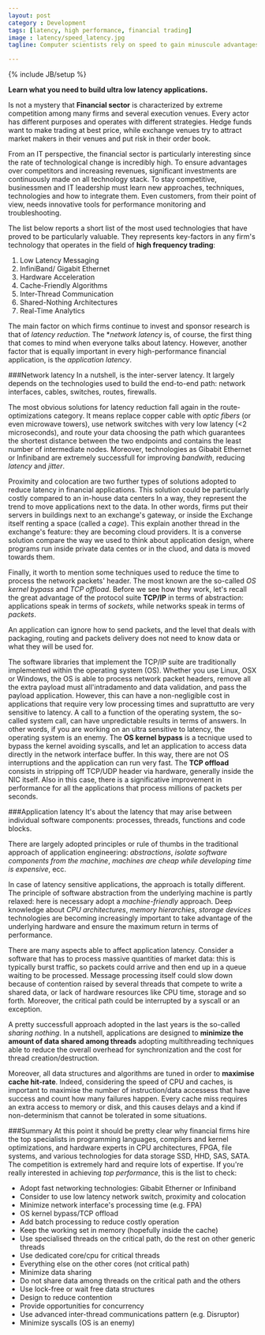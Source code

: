 ```yaml
---
layout: post
category : Development
tags: [latency, high performance, financial trading]
image : latency/speed_latency.jpg
tagline: Computer scientists rely on speed to gain minuscule advantages in arbitraging price discrepancies in some particular security trading simultaneously on disparate markets - Low-latency strategies, Wikipedia

---
```

{% include JB/setup %}

**Learn what you need to build ultra low latency applications.**

<!--more-->
Is not a mystery that **Financial sector** is characterized by extreme competition among many firms and several execution venues. Every actor has different purposes and operates with different strategies. Hedge funds want to make trading at best price, while exchange venues try to attract market makers in their venues and put risk in their order book.

From an IT perspective, the financial sector is particularly interesting since the rate of technological change is incredibly high. To ensure advantages over competitors and increasing revenues, significant investments are continuously made on all technology stack.
To stay competitive, businessmen and IT leadership must learn new approaches, techniques, technologies and how to integrate them. Even customers, from their point of view, needs innovative tools for performance monitoring and troubleshooting.

The list below reports a short list of the most used technologies that have proved to be particularly valuable. They represents key-factors in any firm's technology that operates in the field of **high frequency trading**:

1. Low Latency Messaging
2. InfiniBand/ Gigabit Ethernet
3. Hardware Acceleration
4. Cache-Friendly Algorithms
5. Inter-Thread Communication
6. Shared-Nothing Architectures
7. Real-Time Analytics


The main factor on which firms continue to invest and sponsor research is that of *latency reduction*.
The **network latency* is, of course, the first thing that comes to mind when everyone talks about latency. 
However, another factor that is equally important in every high-performance financial application, is the *application latency*.

###Network latency
In a nutshell, is the inter-server latency. It largely depends on the technologies used to build the end-to-end path: network interfaces, cables, switches, routes, firewalls.

The most obvious solutions for latency reduction fall again in the route-optimizations category. It means replace copper cable with *optic fibers* (or even microwave towers), use network switches with very low latency (<2 microseconds), and route your data choosing the path which guarantees the shortest distance between the two endpoints and contains the least number of intermediate nodes. Moreover, technologies as Gibabit Ethernet or Infiniband are extremely successfull for improving *bandwith*, reducing *latency* and *jitter*.

Proximity and colocation are two further types of solutions adopted to reduce latency in financial applications. This solution could be particularly costly compared to an in-house data centers In a way, they represent the trend to move applications next to the data. In other words, firms put their servers in buildings next to an exchange's gateway, or inside the Exchange itself renting a space (called a *cage*). This explain another thread in the exchange's feature: they are becoming cloud providers.
It is a converse solution compare the way we used to think about application design, where programs run inside private data centes or in the cluod, and data is moved towards them.

Finally, it worth to mention some techniques used to reduce the time to process the network packets' header. The most known are the so-called *OS kernel bypass* and *TCP offload*. Before we see how they work, let's recall the great advantage of the protocol suite **TCP/IP** in terms of abstraction:  applications speak in terms of *sockets*, while networks speak in terms of *packets*. 

An application can ignore how to send packets, and the level that deals with packaging, routing and packets  delivery does not need to know data or what they will be used for.

The software libraries that implement the TCP/IP suite are traditionally implemented within the operating system (OS). Whether you use Linux, OSX or Windows, the OS is able to process network packet headers, remove all the extra payload must all'intradamento and data validation, and pass the payload application. However, this can have a non-negligible cost in applications that require very low processing times and suprattutto are very sensitive to latency. A call to a function of the operating system, the so-called system call, can have unpredictable results in terms of answers. In other words, if you are working on an ultra sensitive to latency, the operating system is an enemy. The **OS kernel bypass** is a tecnique used to bypass the kernel avoiding syscalls, and let an application to access data directly in the network interface buffer. In this way, there are not OS interruptions and the application can run very fast. The **TCP offload** consists in stripping off TCP/UDP header via hardware, generally inside the NIC itself. Also in this case, there is a significative improvement in performance for all the applications that process millions of packets per seconds.

###Application latency
It's about the latency that may arise between individual software components: processes, threads, functions and code blocks.

There are largely adopted principles or rule of thumbs in the traditional approach of application engineering: *abstractions*, *isolate software components from the machine*, *machines are cheap while developing time is expensive*, ecc.

In case of latency sensitive applications, the approach is totally different. The principle of software abstraction from the underlying machine is partly relaxed: here is necessary adopt a *machine-friendly* approach.
Deep knowledge about *CPU architectures*, *memory hierarchies*, *storage devices* technologies are becoming increasingly important to take advantage of the underlying hardware and ensure the maximum return in terms of performance.

There are many aspects able to affect application latency. Consider a software that has to process massive quantities of market data: this is typically burst traffic, so packets could arrive and then end up in a queue waiting to be processed. Message processing itself could slow down because of contention raised by several threads that compete to write a shared data, or lack of hardware resources like CPU time, storage and so forth. Moreover, the critical path could be interrupted by a syscall or an exception.

A pretty successfull approach adopted in the last years is the so-called *sharing nothing*. In a nutshell, applications are designed to **minimize the amount of data shared among threads** adopting multithreading techniques able to reduce the overall overhead for synchronization and the cost for thread creation/destruction.

Moreover, all data structures and algorithms are tuned in order to **maximise cache hit-rate**. Indeed, considering the speed of CPU and caches, is important to maximise the number of instruction/data accessess that have success and count how many failures happen. Every cache miss requires an extra access to memory or disk, and this causes delays and a kind if non-determinism that cannot be tolerated in some situations.

###Summary
At this point it should be pretty clear why financial firms hire the top specialists in programming languages, compilers and kernel optimizations, and hardware experts in CPU architectures, FPGA, file systems, and various technologies for data storage SSD, HHD, SAS, SATA.
The competition is extremely hard and require lots of expertise. If you're really interested in achieving *top performance*, this is the list to check:

- Adopt fast networking technologies: Gibabit Etherner or Infiniband
- Consider to use low latency network switch, proximity and colocation 
- Minimize network interface's processing time (e.g. FPA)
- OS kernel bypass/TCP offload
- Add batch processing to reduce costly operation
- Keep the working set in memory (hopefully inside the cache)
- Use specialised threads on the critical path, do the rest on other generic threads 
- Use dedicated core/cpu for critical threads
- Everything else on the other cores (not critical path)
- Minimize data sharing
- Do not share data among threads on the critical path and the others
- Use lock-free or wait free data structures
- Design to reduce contention
- Provide opportunities for concurrency
- Use advanced inter-thread communications pattern (e.g. Disruptor)
- Minimize syscalls (OS is an enemy)
